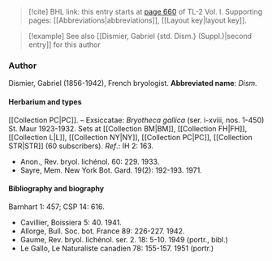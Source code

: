 > [!cite] BHL link: this entry starts at [page 660](https://www.biodiversitylibrary.org/page/33120791) of TL-2 Vol. I.
> Supporting pages: [[Abbreviations|abbreviations]], [[Layout key|layout key]].

> [!example] See also [[Dismier, Gabriel {std. Dism.} (Suppl.)|second entry]] for this author

### Author

Dismier, Gabriel (1856-1942), French bryologist. 
**Abbreviated name**: *Dism.*

#### Herbarium and types

[[Collection PC|PC]]. – Exsiccatae: *Bryotheca gallica* (ser. i-xviii, nos. 1-450) St. Maur 1923-1932. Sets at [[Collection BM|BM]], [[Collection FH|FH]], [[Collection L|L]], [[Collection NY|NY]], [[Collection PC|PC]], [[Collection STR|STR]] (60 subscribers).
*Ref*.: IH 2: 163.
- Anon., Rev. bryol. lichénol. 60: 229. 1933.
- Sayre, Mem. New York Bot. Gard. 19(2): 192-193. 1971.

#### Bibliography and biography

Barnhart 1: 457; CSP 14: 616.
- Cavillier, Boissiera 5: 40. 1941.
- Allorge, Bull. Soc. bot. France 89: 226-227. 1942.
- Gaume, Rev. bryol. lichénol. ser. 2. 18: 5-10. 1949 (portr., bibl.)
- Le Gallo, Le Naturaliste canadien 78: 155-157. 1951 (portr.)

